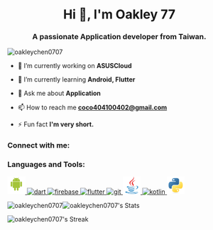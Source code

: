 <h1 align="center">Hi 👋, I'm Oakley 77</h1>
<h3 align="center">A passionate Application developer from Taiwan.</h3>

<p align="left"> <img src="https://komarev.com/ghpvc/?username=oakleychen0707&label=Profile%20views&color=0e75b6&style=plastic" alt="oakleychen0707" /> </p>

- 🔭 I’m currently working on **ASUSCloud**

- 🌱 I’m currently learning **Android, Flutter**

- 💬 Ask me about **Application**

- 📫 How to reach me **coco404100402@gmail.com**

- ⚡ Fun fact **I'm very short.**

<h3 align="left">Connect with me:</h3>
<p align="left">
</p>

<h3 align="left">Languages and Tools:</h3>
<p align="left"> <a href="https://developer.android.com" target="_blank" rel="noreferrer"> <img src="https://raw.githubusercontent.com/devicons/devicon/master/icons/android/android-original-wordmark.svg" alt="android" width="40" height="40"/> </a> <a href="https://dart.dev" target="_blank" rel="noreferrer"> <img src="https://www.vectorlogo.zone/logos/dartlang/dartlang-icon.svg" alt="dart" width="40" height="40"/> </a> <a href="https://firebase.google.com/" target="_blank" rel="noreferrer"> <img src="https://www.vectorlogo.zone/logos/firebase/firebase-icon.svg" alt="firebase" width="40" height="40"/> </a> <a href="https://flutter.dev" target="_blank" rel="noreferrer"> <img src="https://www.vectorlogo.zone/logos/flutterio/flutterio-icon.svg" alt="flutter" width="40" height="40"/> </a> <a href="https://git-scm.com/" target="_blank" rel="noreferrer"> <img src="https://www.vectorlogo.zone/logos/git-scm/git-scm-icon.svg" alt="git" width="40" height="40"/> </a> <a href="https://www.java.com" target="_blank" rel="noreferrer"> <img src="https://raw.githubusercontent.com/devicons/devicon/master/icons/java/java-original.svg" alt="java" width="40" height="40"/> </a> <a href="https://kotlinlang.org" target="_blank" rel="noreferrer"> <img src="https://www.vectorlogo.zone/logos/kotlinlang/kotlinlang-icon.svg" alt="kotlin" width="40" height="40"/> </a> <a href="https://www.python.org" target="_blank" rel="noreferrer"> <img src="https://raw.githubusercontent.com/devicons/devicon/master/icons/python/python-original.svg" alt="python" width="40" height="40"/> </a> </p>

<p><img align="left" src="https://github-readme-stats.vercel.app/api/top-langs?username=oakleychen0707&show_icons=true&locale=en&layout=compact" alt="oakleychen0707" /></p>

![oakleychen0707's Stats](https://github-readme-stats.vercel.app/api?username=oakleychen0707&theme=default&show_icons=true&hide_border=false&count_private=true)

![oakleychen0707's Streak](https://github-readme-streak-stats.herokuapp.com/?user=oakleychen0707&theme=default&hide_border=false)

